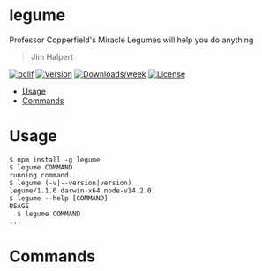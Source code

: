 legume
======

Professor Copperfield&#39;s Miracle Legumes will help you do anything

> Jim Halpert

[![oclif](https://img.shields.io/badge/cli-oclif-brightgreen.svg)](https://oclif.io)
[![Version](https://img.shields.io/npm/v/legume.svg)](https://npmjs.org/package/legume)
[![Downloads/week](https://img.shields.io/npm/dw/legume.svg)](https://npmjs.org/package/legume)
[![License](https://img.shields.io/npm/l/legume.svg)](https://github.com/trulyronak/legume/blob/master/package.json)

<!-- toc -->
* [Usage](#usage)
* [Commands](#commands)
<!-- tocstop -->
# Usage
<!-- usage -->
```sh-session
$ npm install -g legume
$ legume COMMAND
running command...
$ legume (-v|--version|version)
legume/1.1.0 darwin-x64 node-v14.2.0
$ legume --help [COMMAND]
USAGE
  $ legume COMMAND
...
```
<!-- usagestop -->
# Commands
<!-- commands -->

<!-- commandsstop -->
